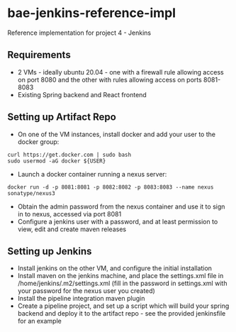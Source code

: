 # bae-jenkins-reference-impl
Reference implementation for project 4 - Jenkins

## Requirements
* 2 VMs - ideally ubuntu 20.04 - one with a firewall rule allowing access on port 8080 and the other with rules allowing access on ports 8081-8083
* Existing Spring backend and React frontend

## Setting up Artifact Repo
* On one of the VM instances, install docker and add your user to the docker group:
```shell
curl https://get.docker.com | sudo bash
sudo usermod -aG docker ${USER}
```
* Launch a docker container running a nexus server:
```shell
docker run -d -p 8081:8081 -p 8082:8082 -p 8083:8083 --name nexus sonatype/nexus3
```
* Obtain the admin password from the nexus container and use it to sign in to nexus, accessed via port 8081
* Configure a jenkins user with a password, and at least permission to view, edit and create maven releases

## Setting up Jenkins
* Install jenkins on the other VM, and configure the initial installation
* Install maven on the jenkins machine, and place the settings.xml file in /home/jenkins/.m2/settings.xml (fill in the password in settings.xml with your password for the nexus user you created)
* Install the pipeline integration maven plugin
* Create a pipeline project, and set up a script which will build your spring backend and deploy it to the artifact repo - see the provided jenkinsfile for an example
